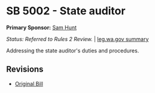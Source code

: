 # SB 5002 - State auditor
**Primary Sponsor:** [Sam Hunt](/person/leg/sam.hunt.md)

*Status: Referred to Rules 2 Review.* | [leg.wa.gov summary](https://app.leg.wa.gov/billsummary?BillNumber=5002&Year=2021)

Addressing the state auditor's duties and procedures.

## Revisions
* [Original Bill](1/)